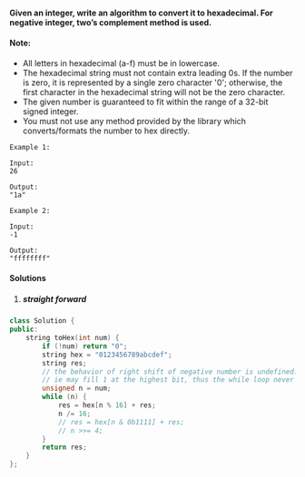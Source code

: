 #### Given an integer, write an algorithm to convert it to hexadecimal. For negative integer, two’s complement method is used.

#### Note:

-    All letters in hexadecimal (a-f) must be in lowercase.
-    The hexadecimal string must not contain extra leading 0s. If the number is zero, it is represented by a single zero character '0'; otherwise, the first character in the hexadecimal string will not be the zero character.
-    The given number is guaranteed to fit within the range of a 32-bit signed integer.
-    You must not use any method provided by the library which converts/formats the number to hex directly.

```
Example 1:

Input:
26

Output:
"1a"

Example 2:

Input:
-1

Output:
"ffffffff"
```

#### Solutions

1. ##### straight forward

```cpp
class Solution {
public:
    string toHex(int num) {
        if (!num) return "0";
        string hex = "0123456789abcdef";
        string res;
        // the behavior of right shift of negative number is undefined.
        // ie may fill 1 at the highest bit, thus the while loop never breaks
        unsigned n = num;
        while (n) {
            res = hex[n % 16] + res;
            n /= 16;
            // res = hex[n & 0b1111] + res;
            // n >>= 4;
        }
        return res;
    }
};
```
